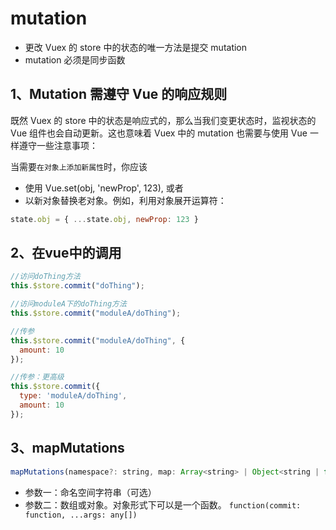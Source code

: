 # mutation
- 更改 Vuex 的 store 中的状态的唯一方法是提交 mutation
- mutation 必须是同步函数

## 1、Mutation 需遵守 Vue 的响应规则
既然 Vuex 的 store 中的状态是响应式的，那么当我们变更状态时，监视状态的 Vue 组件也会自动更新。这也意味着 Vuex 中的 mutation 也需要与使用 Vue 一样遵守一些注意事项：

当需要`在对象上添加新属性`时，你应该

- 使用 Vue.set(obj, 'newProp', 123), 或者
- 以新对象替换老对象。例如，利用对象展开运算符：
```js
state.obj = { ...state.obj, newProp: 123 }
```


## 2、在vue中的调用
```js
//访问doThing方法
this.$store.commit("doThing");

//访问moduleA下的doThing方法
this.$store.commit("moduleA/doThing");

//传参
this.$store.commit("moduleA/doThing", {
  amount: 10
});

//传参：更高级
this.$store.commit({
  type: 'moduleA/doThing',
  amount: 10
});
```

## 3、mapMutations

```js
mapMutations(namespace?: string, map: Array<string> | Object<string | function>): Object
```
- 参数一：命名空间字符串（可选）
- 参数二：数组或对象。对象形式下可以是一个函数。 `function(commit: function, ...args: any[])`
